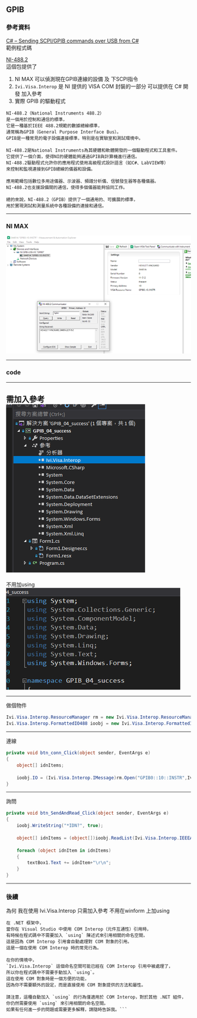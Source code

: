 ## GPIB

### 參考資料  

[C# – Sending SCPI/GPIB commands over USB from C#](https://itecnote.com/tecnote/c-sending-scpi-gpib-commands-over-usb-from-c/)  
範例程式碼

[NI-488.2](https://www.ni.com/zh-tw/support/downloads/drivers/download.ni-488-2.html#484357)  
這個包提供了 
1. NI MAX  可以偵測現在GPIB連線的設備 及 下SCPI指令
2. `Ivi.Visa.Interop` 是 NI 提供的 VISA COM 封裝的一部分 可以提供在 C# 開發 加入參考
3. 實際 GPIB 的驅動程式
  

```
NI-488.2（National Instruments 488.2）
是一個用於控制和通信的標準，
它是一種基於IEEE 488.2規範的數據總線標準，
通常稱為GPIB（General Purpose Interface Bus）。
GPIB是一種常見的電子設備連接標準，特別是在實驗室和測試環境中。

NI-488.2是National Instruments為其硬體和軟體開發的一個驅動程式和工具套件。
它提供了一個介面，使得NI的硬體能夠通過GPIB與計算機進行通信。
NI-488.2驅動程式允許你的應用程式使用高級程式設計語言（如C#、LabVIEW等）
來控制和監視連接到GPIB總線的儀器和設備。

應用範疇包括數位多用途儀器、示波器、頻譜分析儀、信號發生器等各種儀器。
NI-488.2也支援設備間的通信，使得多個儀器能夠協同工作。

總的來說，NI-488.2（GPIB）提供了一個通用的、可擴展的標準，
用於實現測試和測量系統中各種設備的連接和通信。
```
  

---
### NI MAX  
![how use NI MAX](/GPIB/NImax_how_use.PNG)

---
### code  

---
需加入參考  
![方案總管](/GPIB/方案總管.PNG)  
---
不用加using  
![不用加using](/GPIB/using.PNG)  
  
---
做個物件
```csharp
Ivi.Visa.Interop.ResourceManager rm = new Ivi.Visa.Interop.ResourceManager();
Ivi.Visa.Interop.FormattedIO488 ioobj = new Ivi.Visa.Interop.FormattedIO488();
```

---
連線
```csharp
private void btn_conn_Click(object sender, EventArgs e)
{
    object[] idnItems;

    ioobj.IO = (Ivi.Visa.Interop.IMessage)rm.Open("GPIB0::10::INSTR",Ivi.Visa.Interop.AccessMode.NO_LOCK, 0, "");
}
```
---
詢問
```csharp
private void btn_SendAndRead_Click(object sender, EventArgs e)
{
    ioobj.WriteString("*IDN?", true);

    object[] idnItems = (object[])ioobj.ReadList(Ivi.Visa.Interop.IEEEASCIIType.ASCIIType_Any, ",");

    foreach (object idnItem in idnItems)
    {
        textBox1.Text += idnItem+"\r\n";
    }
}
```

---
### 後續  
為何  我在使用  Ivi.Visa.Interop  只需加入參考  不用在winform 上加using

```
在 .NET 框架中，
當你在 Visual Studio 中使用 COM Interop（元件互通性）引用時，
有時候在程式碼中不需要加入 `using` 陳述式來引用相關的命名空間，
這是因為 COM Interop 引用會自動處理對 COM 對象的引用。
這是一個在使用 COM Interop 時的常見行為。

在你的情境中，
`Ivi.Visa.Interop` 這個命名空間可能已經在 COM Interop 引用中被處理了，
所以你在程式碼中不需要手動加入 `using`。
這在使用 COM 對象時是一個方便的功能，
因為你不需要額外的設定，而是直接使用 COM 對象提供的方法和屬性。

請注意，這種自動加入 `using` 的行為僅適用於 COM Interop，對於其他 .NET 組件，
你仍然需要使用 `using` 來引用相關的命名空間。
如果有任何進一步的問題或需要更多解釋，請隨時告訴我。```